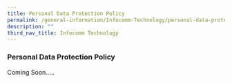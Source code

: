 ```yaml
---
title: Personal Data Protection Policy
permalink: /general-information/Infocomm-Technology/personal-data-protection-policy/
description: ""
third_nav_title: Infocomm Technology
---
```

### Personal Data Protection Policy

Coming Soon.....